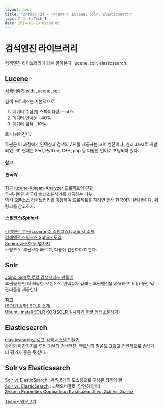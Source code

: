 ```yaml
---
layout: post
title: "검색엔진 (2) - 라이브러리: Lucene, Solr, Elasticsearch"
tags: ['그 외/Tech']
date: 2014-08-26 01:50:00
---
```

# 검색엔진 라이브러리

검색엔진 라이브러리에 대해 알아본다. lucene, solr, elasticsearch.

## [Lucene](http://linuxism.tistory.com/898)

[검색이야기 with Lucene, solr](http://zeous.egloos.com/1412280)

검색 프로세스는 기본적으로

  1. 데이터 수집(웹 스파이더링) - 50%
  2. 데이터 인덱싱 - 40%
  3. 데이터 검색 - 10%

로 나뉘어진다.

루씬은 이 과정에서 인덱싱과 검색의 API를 제공하는 코어 엔진이다. 원래 Java로 개발되었으며 현재는 Perl, Python, C++, php 등 다양한 언어로 포팅되어 있다.

#### 참고

##### 한국어

[최근 lucene-Korean-Analyzer 프로젝트의 근황](http://devyongsik.tistory.com/655)  
[루씬기반인 한국어 형태소분석기를 제공하는 다봇](http://dabot.tistory.com/)  
역시 오픈소스 라이브러리를 이용하여 프로젝트를 하려면 항상 한국어가 걸림돌이다. 위 링크를 참고하자.

##### 스핑크스(Sphinx)

[검색엔진 루씬(Lucene)과 스핑크스(Sphinx) 소개](http://blog.jidolstar.com/863)  
[검색엔진 스핑크스 Sphinx 도입](http://iramine.com/34)  
[Sphinx 사소한 팁 몇가지](http://jong10.com/post/30221511694)  
스핑크스. 루씬보다 빠르고, 적용이 간단하다고 한다. 

## Solr

[Joinc: Solr로 로컬 검색서비스 만들기](http://www.joinc.co.kr/modules/moniwiki/wiki.php/Site/Search/Document/Solr)  
루씬을 한번 더 래핑한 오픈소스. 인덱싱과 검색은 루씬엔진을 사용하고, http 통신 및 관리툴을 제공한다. 

**참고**  
[[SOLR 강좌] SOLR 소개](https://lael.be/594)  
[Ubuntu install SOLR KOR(SOLR 설치하기 한글 형태소분석기)](https://lael.be/592)

## Elasticsearch

[elasticsearch로 로그 검색 시스템 만들기](http://helloworld.naver.com/helloworld/273788)  
솔라와 마찬가지로 루씬 기반의 검색엔진. 멘토님의 말씀도 그렇고 전반적으로 솔라가 더 평가가 좋은 듯 싶다.

## Solr vs Elasticsearch

[Solr vs ElasticSearch](http://jeen.github.io/2013/07/15/solr-vs-elasticsearch-part-1/) : 무려 6개의 포스팅으로 구성된 장문의 글.  
[Solr vs. ElasticSearch](http://stackoverflow.com/questions/10213009/solr-vs-elasticsearch) : 스택오버플로. 당연히 영어!  
[System Properties Comparison Elasticsearch vs. Solr vs. Sphinx](http://db-engines.com/en/system/Elasticsearch%3BSolr%3BSphinx)


[Tistory 원문보기](http://khanrc.tistory.com/28)
